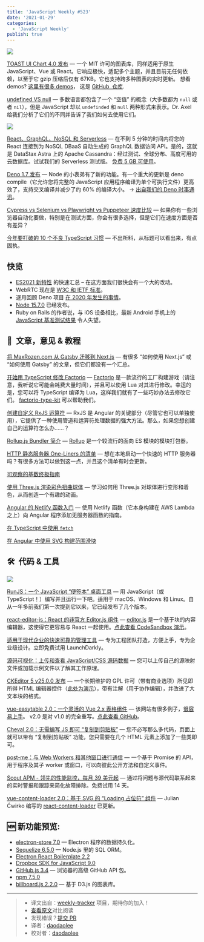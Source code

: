 ```yaml
---
title: 'JavaScript Weekly #523'
date: '2021-01-29'
categories:
  - 'JavaScript Weekly'
publish: true
---
```


![](https://res.cloudinary.com/cpress/image/upload/w_1280,e_sharpen:60/cgoje1baa4qsijrqqoqq.jpg)

<!--以上是预览信息，图片一张或限制百字左右，前者优先-->
<!-- more -->

[TOAST UI Chart 4.0 发布](https://javascriptweekly.com/link/102298/web "ui.toast.com") — 一个 MIT 许可的图表库，同样适用于原生 JavaScript、Vue 或 React。它响应极快，适配多个主题，并且目前无任何依赖，以至于它 gzip 压缩后仅有 67KB。它也支持跨多种图表的实时更新。 想看 demos? [这里有很多 demos](https://javascriptweekly.com/link/102299/web)， 这是 [GitHub  仓库](https://javascriptweekly.com/link/102300/web).

[undefined VS null](./undefined_vs_null.md) — 多数语言都包含了一个 “空值” 的概念（大多数都为 `null` 或者 `nil`），但是 JavaScript 却以 `undefinded` 和 `null` 两种形式来表示。Dr. Axel 给我们分析了它们的不同并告诉了我们如何去使用它们。

![](https://copm.s3.amazonaws.com/c27afcb8.png)

[React、GraphQL、NoSQL 和 Serverless](https://javascriptweekly.com/link/102251/web "astra.datastax.com") — 在不到 5 分钟的时间内将您的 React 连接到为 NoSQL DBaaS 自动生成的 GraphQL 数据访问 API。是的，这就是 DataStax Astra 上的 Apache Cassandra：经过测试、全球分布、高度可用的云数据库。试试我们的 Serverless 测试版。 [免费 5 GB 可使用](https://javascriptweekly.com/link/102251/web)。

[Deno 1.7 发布](https://javascriptweekly.com/link/102252/web "deno.land") — Node 的小表弟有了新的功能。有一个重大的更新是 deno compile（它允许您将完整的 JavaScript 应用程序编译为单个可执行文件）更高效了，支持交叉编译并减少了约 60% 的编译大小。 → [出自我们的 Deno 时事通讯](https://javascriptweekly.com/link/102301/web)。

[Cypress vs Selenium v​​s Playwright vs Puppeteer 速度比较](https://javascriptweekly.com/link/102253/web "blog.checklyhq.com") — 如果你有一些浏览器自动化要做，特别是在测试方面，你会有很多选择，但是它们在速度方面是否有差异？

[今年要打破的 10 个不良 TypeScript 习惯](https://javascriptweekly.com/link/102255/web "startup-cto.net") — 不出所料，从标题可以看出来，有点固执。

## 快览

-   [ES2021 新特性](https://javascriptweekly.com/link/102302/web) 的快速汇总 – 在这方面我们很快会有一个大的改动。
-   WebRTC 现在是 [W3C 和 IETF 标准](https://javascriptweekly.com/link/102256/web)。
-   逐月回顾 Deno 项目 [在 2020 年发生的事情](https://javascriptweekly.com/link/102257/web)。
-   [Node 15.7.0](https://javascriptweekly.com/link/102258/web) 已经发布。
-   Ruby on Rails 的作者说，与 iOS 设备相比，最新 Android 手机上的 [JavaScript 基准测试结果](https://javascriptweekly.com/link/102303/web) 令人失望。

## 📖  文章，意见 & 教程

[将 MaxRozen.com 从 Gatsby 迁移到 Next.js](https://javascriptweekly.com/link/102261/web "maxrozen.com") — 有很多 “如何使用 Next.js” 或 “如何使用 Gatsby” 的文章，但它们都没有一个汇总。

[开始用 TypeScript 修改 Factorio](https://javascriptweekly.com/link/102262/web "cdaringe.github.io") — [Factorio](https://javascriptweekly.com/link/102263/web) 是一款流行的工厂构建游戏（请注意，我听说它可能会耗费大量时间），并且可以使用 Lua 对其进行修改。幸运的是，您可以将 TypeScript 编译为 Lua，这样我们就有了一些巧妙办法去修改它们。 [factorio-type-kit](https://javascriptweekly.com/link/102264/web) 可以帮助我们。

[创建自定义 RxJS 运算符](https://javascriptweekly.com/link/102265/web "tane.dev") — RxJS 是 Angular 的关键部分（尽管它也可以单独使用），它提供了一种使用管道和运算符处理数据的强大方法。那么，如果您想创建自己的运算符怎么办......？

[Rollup.js Bundler 简介](https://javascriptweekly.com/link/102266/web "www.sitepoint.com") — [Rollup](https://javascriptweekly.com/link/102267/web) 是一个较流行的面向 ES 模块的模块打包器。

[HTTP 静态服务器 One-Liners 的清单](https://javascriptweekly.com/link/102268/web "gist.github.com") — 想在本地启动一个快速的 HTTP 服务器吗？有很多方法可以做到这一点，并且这个清单有时会更新。

[可观察的基数终极指南](https://javascriptweekly.com/link/102269/web "go.lightstep.com")

[使用 Three.js 渲染彩色扭曲球体](https://javascriptweekly.com/link/102270/web "tympanus.net") — 学习如何用 Three.js 对球体进行变形和着色，从而创造一个有趣的动画。

[Angular 的 Netlify 函数入门](https://javascriptweekly.com/link/102271/web "www.netlify.com") — 使用 Netlify 函数（它本身构建在 AWS Lambda 之上）向 Angular 程序添加无服务器函数的指南。

[在 TypeScript 中使用 `fetch`](https://javascriptweekly.com/link/102272/web)

[在 Angular 中使用 SVG 构建范围滑块](https://javascriptweekly.com/link/102273/web)

## 🛠  代码 & 工具

![](https://res.cloudinary.com/cpress/image/upload/w_1280,e_sharpen:60/rsm2n3q9hmw69x1ikgc2.jpg)

[RunJS：一个 JavaScript “便签本” 桌面工具](https://javascriptweekly.com/link/102275/web "runjs.dev") — 用 JavaScript（或 TypeScript！）编写并且运行一下吧。适用于 macOS、Windows 和 Linux。自从一年多前我们第一次提到它以来，它已经发布了几个版本。

[react-editor-js：React 的非官方 Editor.js 组件](https://javascriptweekly.com/link/102276/web "github.com") — [editor.js](https://javascriptweekly.com/link/102277/web) 是一个基于块的内容编辑器，这使得它更容易与 React 一起使用。[点此查看 CodeSandbox 演示](https://javascriptweekly.com/link/102278/web)。

[适用于现代企业的快速可靠的管理工具](https://javascriptweekly.com/link/102279/web "launchdarkly.com") — 专为工程团队打造，方便上手，专为企业级设计。立即免费试用 LaunchDarkly。

[源码可视化：上传和查看 JavaScript/CSS 源码数据](https://javascriptweekly.com/link/102280/web "evanw.github.io") — 您可以上传自己的源映射文件或加载示例文件以了解其工作原理。

[CKEditor 5 v25.0.0 发布](https://javascriptweekly.com/link/102281/web "ckeditor.com") — 一个长期维护的 GPL 许可（带有商业选项）所见即所得 HTML 编辑器控件（[此处为演示](https://javascriptweekly.com/link/102282/web)），带有注解（用于协作编辑），并改进了大文本块的格式。

[vue-easytable 2.0：一个灵活的 Vue 2.x 表格组件](https://javascriptweekly.com/link/102283/web "doc.huangsw.com") — 该网站有很多例子，[很容易上手](https://javascriptweekly.com/link/102284/web)。 v2.0 是对 v1.0 的完全重写。[点此查看 GitHub](https://javascriptweekly.com/link/102286/web)。

[Cheval 2.0：无需编写 JS 即可 “复制到剪贴板”](https://javascriptweekly.com/link/102287/web "github.com") — 您不必写那么多代码，页面上就可以带有 “复制到剪贴板” 功能，您只需要在几个 HTML 元素上添加了一些类即可。

[post-me：与 Web Workers 和其他窗口进行通信](https://javascriptweekly.com/link/102288/web "github.com") — 一个基于 Promise 的 API，用于程序及其子 worker 或窗口，可以向彼此公开方法和自定义事件。

[Scout APM - 领先的性能监控，每月 39 美元起](https://javascriptweekly.com/link/102289/web "ter.li") — 通过将问题与源代码联系起来的实时警报和跟踪来简化故障排除。免费试用 14 天。

[vue-content-loader 2.0：基于 SVG 的 “Loading 占位符” 组件](https://javascriptweekly.com/link/102290/web "github.com") — Julian Ćwirko 编写的 [react-content-loader](https://javascriptweekly.com/link/102291/web) 已更新。

## **🆕 新功能预览:**

-   [electron-store 7.0](https://javascriptweekly.com/link/102292/web) — Electron 程序的数据持久化。
-   [Sequelize 6.5.0](https://javascriptweekly.com/link/102293/web) — Node.js 里的 SQL ORM。
-   [Electron React Boilerplate 2.2](https://javascriptweekly.com/link/102294/web)
-   [Dropbox SDK for JavaScript 9.0](https://javascriptweekly.com/link/102295/web)
-   [GitHub.js 3.4](https://javascriptweekly.com/link/102296/web) — 浏览器的高级 GitHub API 包。
-   [npm 7.5.0](https://javascriptweekly.com/link/102297/web)
-   [billboard.js 2.2.0](https://javascriptweekly.com/link/102304/web) — 基于 D3.js 的图表库。

---

> - 译文出自：[weekly-tracker](https://github.com/FEDarling/weekly-tracker) 项目，期待你的加入！
> - [查看原文](https://javascriptweekly.com/link/102249/web)对比阅读
> - 发现错误？[提交 PR](https://github.com/FEDarling/weekly-tracker/blob/main/weeklys/javascript_weekly/523/README.md)
> - 译者：[daodaolee](https://github.com/daodaolee)
> - 校对者：[daodaolee](https://github.com/daodaolee)
